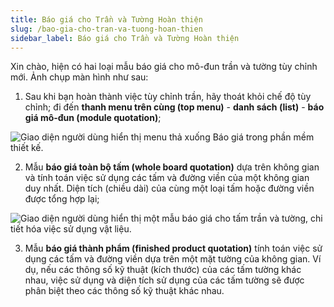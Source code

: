 ```yaml
---
title: Báo giá cho Trần và Tường Hoàn thiện
slug: /bao-gia-cho-tran-va-tuong-hoan-thien
sidebar_label: Báo giá cho Trần và Tường Hoàn thiện
---
```


Xin chào, hiện có hai loại mẫu báo giá cho mô-đun trần và tường tùy chỉnh mới. Ảnh chụp màn hình như sau:

1. Sau khi bạn hoàn thành việc tùy chỉnh trần, hãy thoát khỏi chế độ tùy chỉnh; đi đến **thanh menu trên cùng (top menu)** - **danh sách (list)** - **báo giá mô-đun (module quotation)**;

![Giao diện người dùng hiển thị menu thả xuống Báo giá trong phần mềm thiết kế.](https://storage.googleapis.com/jegavn_kb/images/a13ee0c2-eadf-4643-b1be-113bb2c7926c.png)

2. Mẫu **báo giá toàn bộ tấm (whole board quotation)** dựa trên không gian và tính toán việc sử dụng các tấm và đường viền của một không gian duy nhất. Diện tích (chiều dài) của cùng một loại tấm hoặc đường viền được tổng hợp lại;

![Giao diện người dùng hiển thị một mẫu báo giá cho tấm trần và tường, chi tiết hóa việc sử dụng vật liệu.](https://storage.googleapis.com/jegavn_kb/images/c0317a8c-e613-4a61-b100-813eda1615a2.png)

3. Mẫu **báo giá thành phẩm (finished product quotation)** tính toán việc sử dụng các tấm và đường viền dựa trên một mặt tường của không gian. Ví dụ, nếu các thông số kỹ thuật (kích thước) của các tấm tường khác nhau, việc sử dụng và diện tích sử dụng của các tấm tường sẽ được phân biệt theo các thông số kỹ thuật khác nhau.